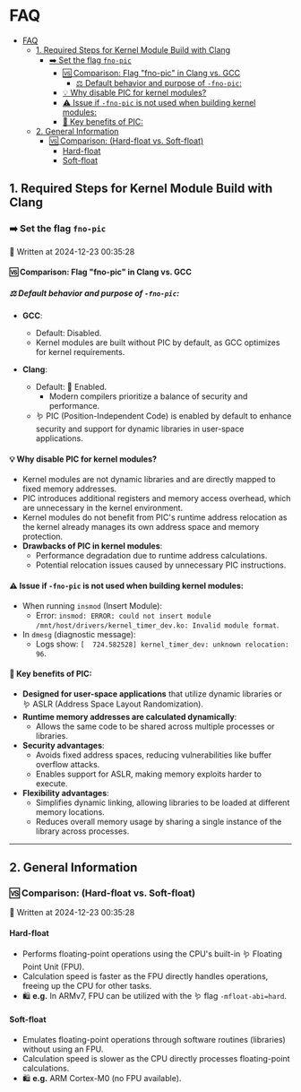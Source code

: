 # FAQ

- [FAQ](#faq)
  - [1. Required Steps for Kernel Module Build with Clang](#1-required-steps-for-kernel-module-build-with-clang)
    - [➡️ Set the flag `fno-pic`](#️-set-the-flag-fno-pic)
      - [🆚 Comparison: Flag "fno-pic" in Clang vs. GCC](#-comparison-flag-fno-pic-in-clang-vs-gcc)
        - [⚖️ Default behavior and purpose of `-fno-pic`:](#️-default-behavior-and-purpose-of--fno-pic)
      - [💡 Why disable PIC for kernel modules?](#-why-disable-pic-for-kernel-modules)
      - [⚠️ Issue if `-fno-pic` is not used when building kernel modules:](#️-issue-if--fno-pic-is-not-used-when-building-kernel-modules)
      - [🔑 Key benefits of PIC:](#-key-benefits-of-pic)
  - [2. General Information](#2-general-information)
    - [🆚 Comparison: (Hard-float vs. Soft-float)](#-comparison-hard-float-vs-soft-float)
      - [Hard-float](#hard-float)
      - [Soft-float](#soft-float)

## 1. Required Steps for Kernel Module Build with Clang

### ➡️ Set the flag `fno-pic`

📅 Written at 2024-12-23 00:35:28

#### 🆚 Comparison: Flag "fno-pic" in Clang vs. GCC

##### ⚖️ Default behavior and purpose of `-fno-pic`:

- **GCC**:

  - Default: Disabled.
  - Kernel modules are built without PIC by default, as GCC optimizes for kernel requirements.

- **Clang**:
  - Default: 🚣 Enabled.
    - Modern compilers prioritize a balance of security and performance.
  - 🪱 PIC (Position-Independent Code) is enabled by default to enhance security and support for dynamic libraries in user-space applications.

#### 💡 Why disable PIC for kernel modules?

- Kernel modules are not dynamic libraries and are directly mapped to fixed memory addresses.
- PIC introduces additional registers and memory access overhead, which are unnecessary in the kernel environment.
- Kernel modules do not benefit from PIC's runtime address relocation as the kernel already manages its own address space and memory protection.
- **Drawbacks of PIC in kernel modules**:
  - Performance degradation due to runtime address calculations.
  - Potential relocation issues caused by unnecessary PIC instructions.

#### ⚠️ Issue if `-fno-pic` is not used when building kernel modules:

- When running `insmod` (Insert Module):
  - Error: `insmod: ERROR: could not insert module /mnt/host/drivers/kernel_timer_dev.ko: Invalid module format`.
- In `dmesg` (diagnostic message):
  - Logs show: `[  724.582528] kernel_timer_dev: unknown relocation: 96`.

#### 🔑 Key benefits of PIC:

- **Designed for user-space applications** that utilize dynamic libraries or 🪱 ASLR (Address Space Layout Randomization).
- **Runtime memory addresses are calculated dynamically**:
  - Allows the same code to be shared across multiple processes or libraries.
- **Security advantages**:
  - Avoids fixed address spaces, reducing vulnerabilities like buffer overflow attacks.
  - Enables support for ASLR, making memory exploits harder to execute.
- **Flexibility advantages**:
  - Simplifies dynamic linking, allowing libraries to be loaded at different memory locations.
  - Reduces overall memory usage by sharing a single instance of the library across processes.

---

## 2. General Information

### 🆚 Comparison: (Hard-float vs. Soft-float)

📅 Written at 2024-12-23 00:35:28

#### Hard-float

- Performs floating-point operations using the CPU's built-in 🪱 Floating Point Unit (FPU).
- Calculation speed is faster as the FPU directly handles operations, freeing up the CPU for other tasks.
- 🛍️ **e.g.** In ARMv7, FPU can be utilized with the 🪱 flag `-mfloat-abi=hard`.

#### Soft-float

- Emulates floating-point operations through software routines (libraries) without using an FPU.
- Calculation speed is slower as the CPU directly processes floating-point calculations.
- 🛍️ **e.g.** ARM Cortex-M0 (no FPU available).
